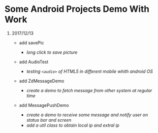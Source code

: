 # Some Android Projects Demo With Work

1. 2017/12/13
	* add savePic
		* *long click to save picture*
	
	* add AudioTest
		* *testing `<audio>` of HTML5 in different mobile whith android OS*
		
	* add ZdMessageDemo
		* *create a demo to fetch message from other system at regular time*
		
	* add MessagePushDemo
		* *create a demo to receive some message and notify user on status bar and screen*
		*  *add a util class to obtain local ip and extral ip*
